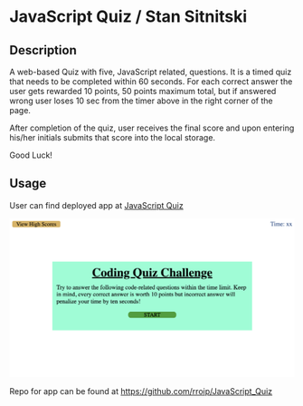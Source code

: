 # JavaScript Quiz / Stan Sitnitski

## Description

A web-based Quiz with five, JavaScript related, questions. It is a timed quiz that needs to be completed within 60 seconds. For each correct answer the user gets rewarded 10 points, 50 points maximum total, but if answered wrong user loses 10 sec from the timer above in the right corner of the page. 

After completion of the quiz, user receives the final score and upon entering his/her initials submits that score into the local storage. 


Good Luck!


## Usage

User can find deployed app at [JavaScript Quiz](https://rroip.github.io/JavaScript_Quiz/)

![alt quiz_screenshot](./assets/images/quiz_screenshot.png)

Repo for app can be found at https://github.com/rroip/JavaScript_Quiz
